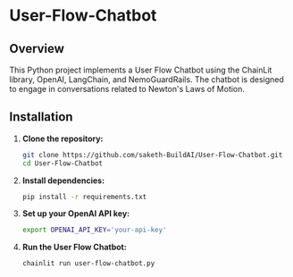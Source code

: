 # User-Flow-Chatbot
## Overview
This Python project implements a User Flow Chatbot using the ChainLit library, OpenAI, LangChain, and NemoGuardRails. The chatbot is designed to engage in conversations related to Newton's Laws of Motion.

## Installation
1. **Clone the repository:**
   ```bash
   git clone https://github.com/saketh-BuildAI/User-Flow-Chatbot.git
   cd User-Flow-Chatbot

2. **Install dependencies:**
   ```bash
   pip install -r requirements.txt

3. **Set up your OpenAI API key:**
   ```bash
   export OPENAI_API_KEY='your-api-key'

4. **Run the User Flow Chatbot:**
   ```bash
   chainlit run user-flow-chatbot.py



